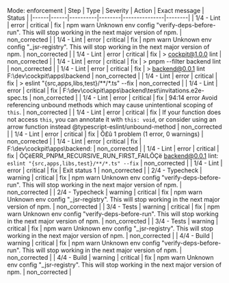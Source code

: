 ﻿Mode: enforcement
| Step | Type | Severity | Action | Exact message | Status |
|------|------|----------|--------|---------------|--------|
| 1/4 - Lint | error | critical | fix | npm warn Unknown env config "verify-deps-before-run". This will stop working in the next major version of npm. | non_corrected |
| 1/4 - Lint | error | critical | fix | npm warn Unknown env config "_jsr-registry". This will stop working in the next major version of npm. | non_corrected |
| 1/4 - Lint | error | critical | fix | > cockpit@1.0.0 lint | non_corrected |
| 1/4 - Lint | error | critical | fix | > pnpm --filter backend lint | non_corrected |
| 1/4 - Lint | error | critical | fix | > backend@0.0.1 lint F:\dev\cockpit\apps\backend | non_corrected |
| 1/4 - Lint | error | critical | fix | > eslint "{src,apps,libs,test}/**/*.ts" --fix | non_corrected |
| 1/4 - Lint | error | critical | fix | F:\dev\cockpit\apps\backend\test\invitations.e2e-spec.ts | non_corrected |
| 1/4 - Lint | error | critical | fix | 94:14  error  Avoid referencing unbound methods which may cause unintentional scoping of `this`. | non_corrected |
| 1/4 - Lint | error | critical | fix | If your function does not access `this`, you can annotate it with `this: void`, or consider using an arrow function instead  @typescript-eslint/unbound-method | non_corrected |
| 1/4 - Lint | error | critical | fix | Ô£û 1 problem (1 error, 0 warnings) | non_corrected |
| 1/4 - Lint | error | critical | fix | F:\dev\cockpit\apps\backend: | non_corrected |
| 1/4 - Lint | error | critical | fix | ÔÇëERR_PNPM_RECURSIVE_RUN_FIRST_FAILÔÇë backend@0.0.1 lint: `eslint "{src,apps,libs,test}/**/*.ts" --fix` | non_corrected |
| 1/4 - Lint | error | critical | fix | Exit status 1 | non_corrected |
| 2/4 - Typecheck | warning | critical | fix | npm warn Unknown env config "verify-deps-before-run". This will stop working in the next major version of npm. | non_corrected |
| 2/4 - Typecheck | warning | critical | fix | npm warn Unknown env config "_jsr-registry". This will stop working in the next major version of npm. | non_corrected |
| 3/4 - Tests | warning | critical | fix | npm warn Unknown env config "verify-deps-before-run". This will stop working in the next major version of npm. | non_corrected |
| 3/4 - Tests | warning | critical | fix | npm warn Unknown env config "_jsr-registry". This will stop working in the next major version of npm. | non_corrected |
| 4/4 - Build | warning | critical | fix | npm warn Unknown env config "verify-deps-before-run". This will stop working in the next major version of npm. | non_corrected |
| 4/4 - Build | warning | critical | fix | npm warn Unknown env config "_jsr-registry". This will stop working in the next major version of npm. | non_corrected |
